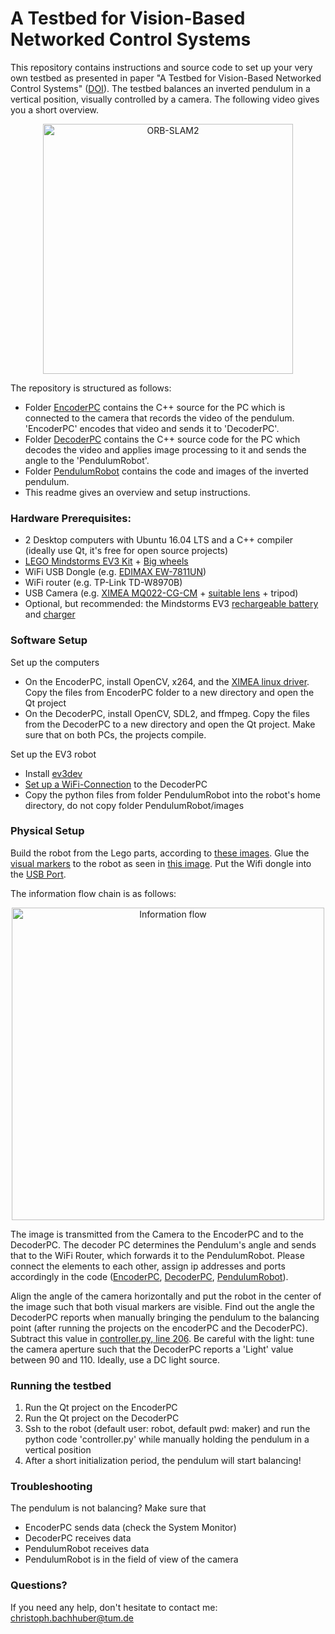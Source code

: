 # A Testbed for Vision-Based Networked Control Systems
This repository contains instructions and source code to set up your very own testbed as presented in paper "A Testbed for Vision-Based Networked Control Systems" ([DOI](http://dx.doi.org/10.1007/978-3-319-68345-4_3)). The testbed balances an inverted pendulum in a vertical position, visually controlled by a camera. The following video gives you a short overview.

<p align="center">
<a href="https://www.youtube.com/embed/LY-DjVbGJrM" target="_blank"><img src="http://img.youtube.com/vi/LY-DjVbGJrM/3.jpg" 
alt="ORB-SLAM2" width="400" /></a>
</p>

The repository is structured as follows:
- Folder [EncoderPC](https://github.com/cbachhuber/PendulumTestBed/tree/master/EncoderPC) contains the C++ source for the PC which is connected to the camera that records the video of the pendulum. 'EncoderPC' encodes that video and sends it to 'DecoderPC'.
- Folder [DecoderPC](https://github.com/cbachhuber/PendulumTestBed/tree/master/DecoderPC) contains the C++ source code for the PC which decodes the video and applies image processing to it and sends the angle to the 'PendulumRobot'.
- Folder [PendulumRobot](https://github.com/cbachhuber/PendulumTestBed/tree/master/PendulumRobot) contains the code and images of the inverted pendulum.
- This readme gives an overview and setup instructions.

### Hardware Prerequisites:
- 2 Desktop computers with Ubuntu 16.04 LTS and a C++ compiler (ideally use Qt, it's free for open source projects)
- [LEGO Mindstorms EV3 Kit](https://www.amazon.com/LEGO-6029291-Mindstorms-EV3-31313/dp/B00CWER3XY/ref=sr_1_1?ie=UTF8&qid=1491830776&sr=8-1) + [Big wheels](https://www.bricklink.com/v2/catalog/catalogitem.page?P=2903c02#T=C&C=1)
- WiFi USB Dongle (e.g. [EDIMAX EW-7811UN](https://www.amazon.com/Edimax-EW-7811Un-150Mbps-Raspberry-Supports/dp/B003MTTJOY/ref=sr_1_1?ie=UTF8&qid=1491830898&sr=8-1))
- WiFi router (e.g. TP-Link TD-W8970B)
- USB Camera (e.g. [XIMEA MQ022-CG-CM](https://www.ximea.com/en/products/cameras-filtered-by-sensor-types/mq022mg-cm) + [suitable lens](https://www.baslerweb.com/en/products/vision-components/lenses/ricoh-lens-fl-cc0614a-2m-f1-4-f6mm-2-3/) + tripod)
- Optional, but recommended: the Mindstorms EV3 [rechargeable battery](https://www.amazon.com/LEGO-Mindstorms-EV3-Rechargeable-Battery/dp/B00G1IMOEA/ref=sr_1_2?ie=UTF8&qid=1491830834&sr=8-2) and [charger](https://www.amazon.com/LEGO-Mindstorms-9833-Transformer-Charger/dp/B003BCLOAY/ref=sr_1_3?ie=UTF8&qid=1491830834&sr=8-3)

### Software Setup
Set up the computers
- On the EncoderPC, install OpenCV, x264, and the [XIMEA linux driver](https://www.ximea.com/support/wiki/apis/XIMEA_Linux_Software_Package). Copy the files from EncoderPC folder to a new directory and open the Qt project
- On the DecoderPC, install OpenCV, SDL2, and ffmpeg. Copy the files from the DecoderPC to a new directory and open the Qt project. Make sure that on both PCs, the projects compile.

Set up the EV3 robot
- Install [ev3dev](http://www.ev3dev.org/docs/getting-started/)
- [Set up a WiFi-Connection](http://www.ev3dev.org/docs/networking/) to the DecoderPC
- Copy the python files from folder PendulumRobot into the robot's home directory, do not copy folder PendulumRobot/images

### Physical Setup
Build the robot from the Lego parts, according to [these images](PendulumRobot/images/). Glue the [visual markers](visualMarkers.pdf) to the robot as seen in [this image](PendulumRobot/images/left.jpg). Put the Wifi dongle into the [USB Port](PendulumRobot/images/right.jpg).

The information flow chain is as follows:

<p align="center">
    <img src="https://github.com/cbachhuber/PendulumTestBed/raw/master/Setup.png" alt="Information flow" width="500"/>
</p>

 The image is transmitted from the Camera to the EncoderPC and to the DecoderPC. The decoder PC determines the Pendulum's angle and sends that to the WiFi Router, which forwards it to the PendulumRobot. Please connect the elements to each other, assign ip addresses and ports accordingly in the code ([EncoderPC](EncoderPC/encoder.cpp#L165), [DecoderPC](DecoderPC/constants.h#L27), [PendulumRobot](PendulumRobot/controller.py#L84)).

Align the angle of the camera horizontally and put the robot in the center of the image such that both visual markers are visible. Find out the angle the DecoderPC reports when manually bringing the pendulum to the balancing point (after running the projects on the encoderPC and the DecoderPC). Subtract this value in [controller.py, line 206](PendulumRobot/controller.py#L206). Be careful with the light: tune the camera aperture such that the DecoderPC reports a 'Light' value between 90 and 110. Ideally, use a DC light source.

### Running the testbed
1. Run the Qt project on the EncoderPC
2. Run the Qt project on the DecoderPC
3. Ssh to the robot (default user: robot, default pwd: maker) and run the python code 'controller.py' while manually holding the pendulum in a vertical position
4. After a short initialization period, the pendulum will start balancing!

### Troubleshooting
The pendulum is not balancing? Make sure that
- EncoderPC sends data (check the System Monitor)
- DecoderPC receives data
- PendulumRobot receives data
- PendulumRobot is in the field of view of the camera


### Questions?
If you need any help, don't hesitate to contact me: christoph.bachhuber@tum.de
